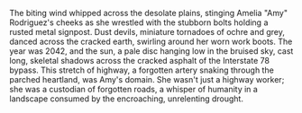 The biting wind whipped across the desolate plains, stinging Amelia "Amy" Rodriguez's cheeks as she wrestled with the stubborn bolts holding a rusted metal signpost.  Dust devils, miniature tornadoes of ochre and grey, danced across the cracked earth, swirling around her worn work boots.  The year was 2042, and the sun, a pale disc hanging low in the bruised sky, cast long, skeletal shadows across the cracked asphalt of the Interstate 78 bypass.  This stretch of highway, a forgotten artery snaking through the parched heartland, was Amy's domain.  She wasn't just a highway worker; she was a custodian of forgotten roads, a whisper of humanity in a landscape consumed by the encroaching, unrelenting drought.
